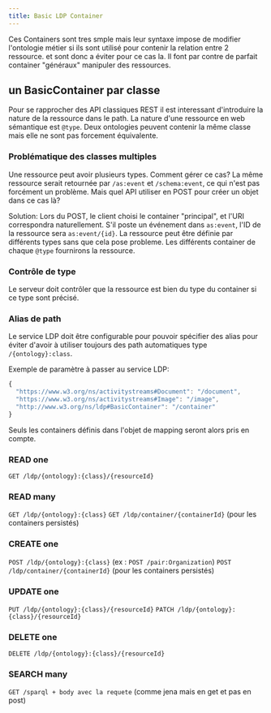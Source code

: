 ```yaml
---
title: Basic LDP Container
---
```

Ces Containers sont tres smple mais leur syntaxe impose de modifier l'ontologie métier si ils sont utilisé pour contenir la relation entre 2 ressource. et sont donc a éviter pour ce cas la. Il font par contre de parfait container "généraux" manipuler des ressources.

## un BasicContainer par classe
Pour se rapprocher des API classiques REST il est interessant d'introduire la nature de la ressource dans le path. La nature d'une ressource en web sémantique est ``@type``.
Deux ontologies peuvent contenir la même classe mais elle ne sont pas forcement équivalente.

### Problématique des classes multiples
Une ressource peut avoir plusieurs types. Comment gérer ce cas? La même ressource serait retournée par ``/as:event`` et ``/schema:event``, ce qui n'est pas forcément un problème. Mais quel API utiliser en POST pour créer un objet dans ce cas là?

Solution:
Lors du POST, le client choisi le container "principal", et l'URI correspondra naturellement. S'il poste un événement dans ``as:event``, l'ID de la ressource sera ``as:event/{id}``. La ressource peut être définie par différents types sans que cela pose probleme. Les différents container de chaque ``@type`` fournirons la ressource.

### Contrôle de type
Le serveur doit contrôler que la ressource est bien du type du container si ce type sont précisé.

### Alias de path
Le service LDP doit être configurable pour pouvoir spécifier des alias pour éviter d'avoir à utiliser toujours des path automatiques type ``/{ontology}:class``.

Exemple de paramètre à passer au service LDP:
```js
{
  "https://www.w3.org/ns/activitystreams#Document": "/document",
  "https://www.w3.org/ns/activitystreams#Image": "/image",
  "http://www.w3.org/ns/ldp#BasicContainer": "/container"
}
```
Seuls les containers définis dans l'objet de mapping seront alors pris en compte.

### READ one
``GET /ldp/{ontology}:{class}/{resourceId}``

### READ many
``GET /ldp/{ontology}:{class}``
``GET /ldp/container/{containerId}`` (pour les containers persistés)
### CREATE one
``POST /ldp/{ontology}:{class}`` (ex : ``POST /pair:Organization``)
``POST /ldp/container/{containerId}`` (pour les containers persistés)
### UPDATE one
``PUT /ldp/{ontology}:{class}/{resourceId}``
``PATCH /ldp/{ontology}:{class}/{resourceId}``

### DELETE one
``DELETE /ldp/{ontology}:{class}/{resourceId}``

### SEARCH many
``GET /sparql + body avec la requete`` (comme jena mais en get et pas en post)
